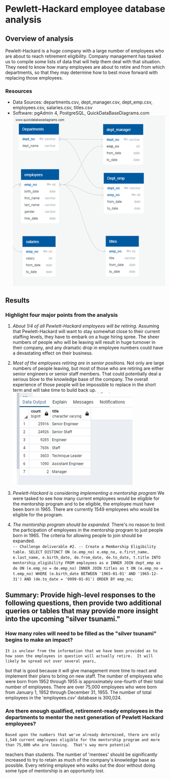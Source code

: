 # Pewlett-Hackard employee database analysis

## Overview of analysis
Pewlett-Hackard is a huge company with a large number of employees who are about to reach retirement eligibility.  Company management has tasked us to compile some lists of data that will help them deal with that situation.  They need to know how many employees are about to retire and from which departments, so that they may determine how to best move forward with replacing those employees.


### Resources
* Data Sources: departments.csv, dept_manager.csv, dept_emp.csv, employees.csv, salaries.csv, titles.csv
* Software: pgAdmin 4, PostgreSQL, QuickDataBaseDiagrams.com
![flowchart of databases](https://github.com/AndyHerron/Pewlett_Hackard_Analysis/blob/main/EmployeeDB2.png.png)

## Results

### Highlight four major points from the analysis

1. *About 1/4 of all Pewlett-Hackard employees will be retiring.* Assuming that Pewlett-Hackard will want to stay somewhat close to their current staffing levels, they have to 
	embark on a huge hiring spree. The sheer numbers of people who will be leaving will result in huge turnover in their company, and any dramatic drop in 
	employee numbers could have a devastating effect on their business.
 
2. *Most of the employees retiring are in senior positions.* Not only are large numbers of people leaving, but most of those who are retiring are either senior engineers or
	senior staff members.  That could potentially deal a serious blow to the knowledge base of the company.  The overall experience of those people will be impossible
	to replace in the short term and will take time to build back up.
![retiring employees by title](https://github.com/AndyHerron/Pewlett_Hackard_Analysis/blob/main/count_of_titles.png)

3. *Pewlett-Hackard is considering implementing a mentorship program* We were tasked to see how many current employees would be eligible for the mentorship program and 
	to be eligible, the employee must have been born in 1965.  There are currently 1549 employees who would be eligible for the program.

4.  *The mentorship program should be expanded.*  There's no reason to limit the participation of employees in the mentorship program to just people born in 1965.  The criteria
	for allowing people to join should be expanded.  
`-- Challenge deliverable #2.
-- Create a Membership Eligibility table.
SELECT DISTINCT ON (e.emp_no)
	e.emp_no,
	e.first_name,
	e.last_name,
    e.birth_date,
    de.from_date,
    de.to_date,
	t.title
INTO mentorship_eligibility
FROM employees as e
INNER JOIN dept_emp as de
ON (e.emp_no = de.emp_no)
INNER JOIN titles as t
ON (e.emp_no = t.emp_no)
WHERE (e.birth_date BETWEEN '1965-01-01' AND '1965-12-31')
     AND (de.to_date = '9999-01-01')
ORDER BY emp_no;`

## Summary: Provide high-level responses to the following questions, then provide two additional queries or tables that may provide more insight into the upcoming "silver tsunami."

### How many roles will need to be filled as the "silver tsunami" begins to make an impact?
	It is unclear from the information that we have been provided as to how soon the employees in question will actually retire.  It will likely be spread out over several years, 
but that is good because it will give management more time to react and implement their plans to bring on new staff.  The number of employees who were born from 1952 through 1955 is
approximately one-fourth of their total number of employees.  There are over 75,000 employees who were born from January 1, 1952 through December 31, 1955.  The number of total employees
in the 'employees.csv' database is 300,024.

### Are there enough qualified, retirement-ready employees in the departments to mentor the next generation of Pewlett Hackard employees?
	Based upon the numbers that we've already determined, there are only 1,549 current employees eligible for the mentorship program and more than 75,000 who are leaving.  That's way more potential
teachers than students.  The number of 'mentees' should be significantly increased to try to retain as much of the company's knowledge base as possible.  Every retiring employee who walks out the 
door without doing some type of mentorship is an opportunity lost.
